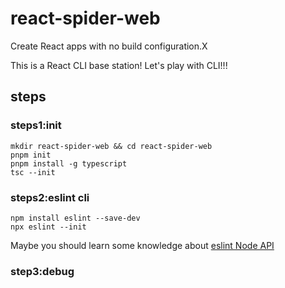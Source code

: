# react-spider-web

Create React apps with no build configuration.X

This is a React CLI base station! Let's play with CLI!!!

## steps

### steps1:init

```node
mkdir react-spider-web && cd react-spider-web 
pnpm init 
pnpm install -g typescript
tsc --init
```

### steps2:eslint cli

```node
npm install eslint --save-dev
npx eslint --init
```

Maybe you should learn some knowledge about [eslint Node API](https://github.com/standard/eslint-config-standard-with-typescript)

### step3:debug

